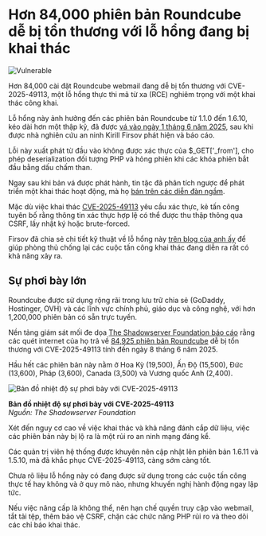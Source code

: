 # Hơn 84,000 phiên bản Roundcube dễ bị tổn thương với lỗ hổng đang bị khai thác

![Vulnerable](https://www.bleepstatic.com/content/hl-images/2023/12/18/warning.jpg)

Hơn 84,000 cài đặt Roundcube webmail đang dễ bị tổn thương với CVE-2025-49113, một lỗ hổng thực thi mã từ xa (RCE) nghiêm trọng với một khai thác công khai.

Lỗ hổng này ảnh hưởng đến các phiên bản Roundcube từ 1.1.0 đến 1.6.10, kéo dài hơn một thập kỷ, đã được [vá vào ngày 1 tháng 6 năm 2025](https://roundcube.net/news/2025/06/01/security-updates-1.6.11-and-1.5.10), sau khi được nhà nghiên cứu an ninh Kirill Firsov phát hiện và báo cáo.

Lỗi này xuất phát từ đầu vào không được xác thực của $\_GET\['\_from'\], cho phép deserialization đối tượng PHP và hỏng phiên khi các khóa phiên bắt đầu bằng dấu chấm than.

Ngay sau khi bản vá được phát hành, tin tặc đã phân tích ngược để phát triển một khai thác hoạt động, mà họ [bán trên các diễn đàn ngầm](https://www.bleepingcomputer.com/news/security/hacker-selling-critical-roundcube-webmail-exploit-as-tech-info-disclosed/).

Mặc dù việc khai thác [CVE-2025-49113](https://nvd.nist.gov/vuln/detail/CVE-2025-49113) yêu cầu xác thực, kẻ tấn công tuyên bố rằng thông tin xác thực hợp lệ có thể được thu thập thông qua CSRF, lấy nhật ký hoặc brute-forced.

Firsov đã chia sẻ chi tiết kỹ thuật về lỗ hổng này [trên blog của anh ấy](https://fearsoff.org/research/roundcube) để giúp phòng thủ chống lại các cuộc tấn công khai thác đang diễn ra rất có khả năng xảy ra.

## Sự phơi bày lớn

Roundcube được sử dụng rộng rãi trong lưu trữ chia sẻ (GoDaddy, Hostinger, OVH) và các lĩnh vực chính phủ, giáo dục và công nghệ, với hơn 1,200,000 phiên bản có sẵn trực tuyến.

Nền tảng giám sát mối đe dọa [The Shadowserver Foundation báo cáo](https://x.com/Shadowserver/status/1931792740616196222) rằng các quét internet của họ trả về [84,925 phiên bản Roundcube](https://dashboard.shadowserver.org/statistics/combined/time-series/?date%5Frange=7&source=http%5Fvulnerable&source=http%5Fvulnerable6&tag=cve-2025-49113%2B&dataset=unique%5Fips&limit=100&group%5Fby=geo&stacking=stacked&auto%5Fupdate=on) dễ bị tổn thương với CVE-2025-49113 tính đến ngày 8 tháng 6 năm 2025.

Hầu hết các phiên bản này nằm ở Hoa Kỳ (19,500), Ấn Độ (15,500), Đức (13,600), Pháp (3,600), Canada (3,500) và Vương quốc Anh (2,400).

![Bản đồ nhiệt độ sự phơi bày với CVE-2025-49113](https://www.bleepstatic.com/images/news/u/1220909/2025/June/map.jpg)

**Bản đồ nhiệt độ sự phơi bày với CVE-2025-49113**  
_Nguồn: The Shadowserver Foundation_

Xét đến nguy cơ cao về việc khai thác và khả năng đánh cắp dữ liệu, việc các phiên bản này bị lộ ra là một rủi ro an ninh mạng đáng kể.

Các quản trị viên hệ thống được khuyên nên cập nhật lên phiên bản 1.6.11 và 1.5.10, mà đã khắc phục CVE-2025-49113, càng sớm càng tốt.

Chưa rõ liệu lỗ hổng này có đang được sử dụng trong các cuộc tấn công thực tế hay không và ở quy mô nào, nhưng khuyến nghị hành động ngay lập tức.

Nếu việc nâng cấp là không thể, nên hạn chế quyền truy cập vào webmail, tắt tải tệp, thêm bảo vệ CSRF, chặn các chức năng PHP rủi ro và theo dõi các chỉ báo khai thác.